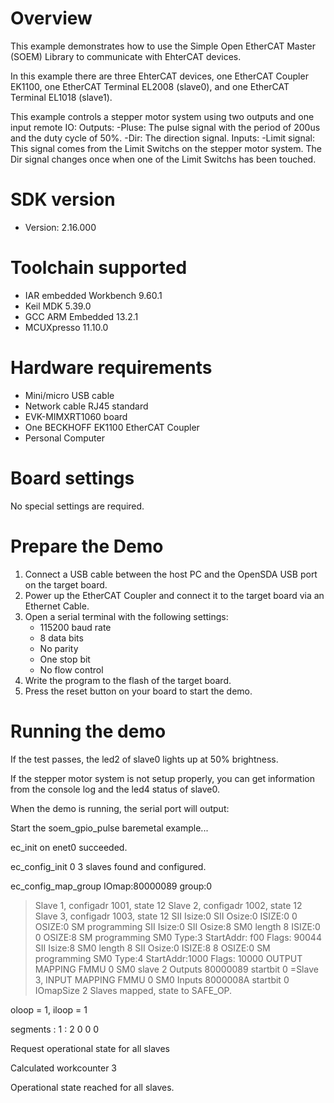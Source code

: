 Overview
========
This example demonstrates how to use the Simple Open EtherCAT Master (SOEM) Library to communicate with EhterCAT devices.

In this example there are three EhterCAT devices, one EtherCAT Coupler EK1100, one EtherCAT Terminal EL2008 (slave0),
and one EtherCAT Terminal EL1018 (slave1).

This example controls a stepper motor system using two outputs and one input remote IO:
  Outputs:
    -Pluse: The pulse signal with the period of 200us and the duty cycle of 50%.
    -Dir:  The direction signal.
  Inputs:
    -Limit signal: This signal comes from the Limit Switchs on the stepper motor system.
     The Dir signal changes once when one of the Limit Switchs has been touched.


SDK version
===========
- Version: 2.16.000

Toolchain supported
===================
- IAR embedded Workbench  9.60.1
- Keil MDK  5.39.0
- GCC ARM Embedded  13.2.1
- MCUXpresso  11.10.0

Hardware requirements
=====================
- Mini/micro USB cable
- Network cable RJ45 standard
- EVK-MIMXRT1060 board
- One BECKHOFF EK1100 EtherCAT Coupler
- Personal Computer

Board settings
==============
No special settings are required.

Prepare the Demo
================
1.  Connect a USB cable between the host PC and the OpenSDA USB port on the target board.
2.  Power up the EtherCAT Coupler and connect it to the target board via an Ethernet Cable.
3.  Open a serial terminal with the following settings:
    - 115200 baud rate
    - 8 data bits
    - No parity
    - One stop bit
    - No flow control
4.  Write the program to the flash of the target board.
5.  Press the reset button on your board to start the demo.

Running the demo
================
If the test passes, the led2 of slave0 lights up at 50% brightness.

If the stepper motor system is not setup properly, you can get information from
the console log and the led4 status of slave0.

When the demo is running, the serial port will output:


Start the soem_gpio_pulse baremetal example...

ec_init on enet0 succeeded.

ec_config_init 0
3 slaves found and configured.

ec_config_map_group IOmap:80000089 group:0
 >Slave 1, configadr 1001, state 12
 >Slave 2, configadr 1002, state 12
 >Slave 3, configadr 1003, state 12
  SII Isize:0
  SII Osize:0
     ISIZE:0 0 OSIZE:0
  SM programming
  SII Isize:0
  SII Osize:8
    SM0 length 8
     ISIZE:0 0 OSIZE:8
  SM programming
    SM0 Type:3 StartAddr: f00 Flags:   90044
  SII Isize:8
    SM0 length 8
  SII Osize:0
     ISIZE:8 8 OSIZE:0
  SM programming
    SM0 Type:4 StartAddr:1000 Flags:   10000
  OUTPUT MAPPING
    FMMU 0
      SM0
    slave 2 Outputs 80000089 startbit 0
 =Slave 3, INPUT MAPPING
    FMMU 0
      SM0
    Inputs 8000008A startbit 0
IOmapSize 2
Slaves mapped, state to SAFE_OP.

oloop = 1, iloop = 1

segments : 1 : 2 0 0 0

Request operational state for all slaves

Calculated workcounter 3

Operational state reached for all slaves.

